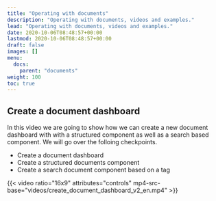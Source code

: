 ```yaml
---
title: "Operating with documents"
description: "Operating with documents, videos and examples."
lead: "Operating with documents, videos and examples."
date: 2020-10-06T08:48:57+00:00
lastmod: 2020-10-06T08:48:57+00:00
draft: false
images: []
menu:
  docs:
    parent: "documents"
weight: 100
toc: true
---
```

## Create a document dashboard

In this video we are going to show how we can create a new document dashboard with with a structured component as well as a search based component. We will go over the folloing checkpoints.

- Create a document dashboard
- Create a structured documents component
- Create a search document component based on a tag

{{< video ratio="16x9" attributes="controls" mp4-src-base="videos/create_document_dashboard_v2_en.mp4" >}}



